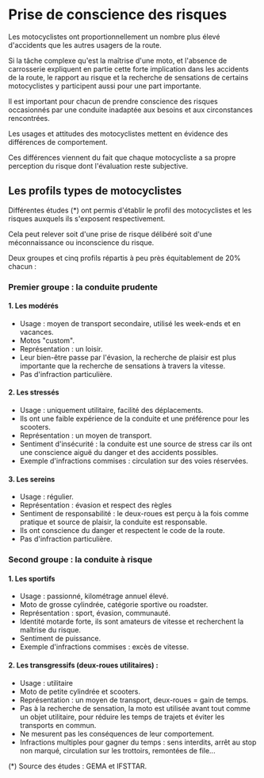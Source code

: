 # Prise de conscience des risques

Les motocyclistes ont proportionnellement un nombre plus élevé d'accidents que les autres usagers de la route.

Si la tâche complexe qu'est la maîtrise d'une moto, et l'absence de carrosserie expliquent en partie cette forte implication dans les accidents de la route, le rapport au risque et la recherche de sensations de certains motocyclistes y participent aussi pour une part importante.

Il est important pour chacun de prendre conscience des risques occasionnés par une conduite inadaptée aux besoins et aux circonstances rencontrées.

Les usages et attitudes des motocyclistes mettent en évidence des différences de comportement.

Ces différences viennent du fait que chaque motocycliste a sa propre perception du risque dont l'évaluation reste subjective.

## Les profils types de motocyclistes

Différentes études (*) ont permis d'établir le profil des motocyclistes et les risques auxquels ils s'exposent respectivement.

Cela peut relever soit d'une prise de risque délibéré soit d'une méconnaissance ou inconscience du risque.

Deux groupes et cinq profils répartis à peu près équitablement de 20% chacun :

### Premier groupe : la conduite prudente

#### 1. Les modérés
- Usage : moyen de transport secondaire, utilisé les week-ends et en vacances.
- Motos "custom".
- Représentation : un loisir.
- Leur bien-être passe par l'évasion, la recherche de plaisir est plus importante que la recherche de sensations à travers la vitesse.
- Pas d'infraction particulière.

#### 2. Les stressés
- Usage : uniquement utilitaire, facilité des déplacements.
- Ils ont une faible expérience de la conduite et une préférence pour les scooters.
- Représentation : un moyen de transport.
- Sentiment d'insécurité : la conduite est une source de stress car ils ont une conscience aiguë du danger et des accidents possibles.
- Exemple d'infractions commises : circulation sur des voies réservées.

#### 3. Les sereins
- Usage : régulier.
- Représentation : évasion et respect des règles
- Sentiment de responsabilité : le deux-roues est perçu à la fois comme pratique et source de plaisir, la conduite est responsable.
- Ils ont conscience du danger et respectent le code de la route.
- Pas d'infraction particulière.

### Second groupe : la conduite à risque

#### 1. Les sportifs
- Usage : passionné, kilométrage annuel élevé.
- Moto de grosse cylindrée, catégorie sportive ou roadster.
- Représentation : sport, évasion, communauté.
- Identité motarde forte, ils sont amateurs de vitesse et recherchent la maîtrise du risque.
- Sentiment de puissance.
- Exemple d'infractions commises : excès de vitesse.

#### 2. Les transgressifs (deux-roues utilitaires) :
- Usage : utilitaire
- Moto de petite cylindrée et scooters.
- Représentation : un moyen de transport, deux-roues = gain de temps.
- Pas à la recherche de sensation, la moto est utilisée avant tout comme un objet utilitaire, pour réduire les temps de trajets et éviter les transports en commun.
- Ne mesurent pas les conséquences de leur comportement.
- Infractions multiples pour gagner du temps : sens interdits, arrêt au stop non marqué, circulation sur les trottoirs, remontées de file...

(*) Source des études : GEMA et IFSTTAR.
